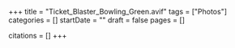 +++
title = "Ticket_Blaster_Bowling_Green.avif"
tags = ["Photos"]
categories = []
startDate = ""
draft = false
pages = []

citations = []
+++

